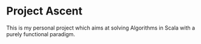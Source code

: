 # Project Ascent

This is my personal project which aims at solving Algorithms in Scala with a purely functional paradigm.
